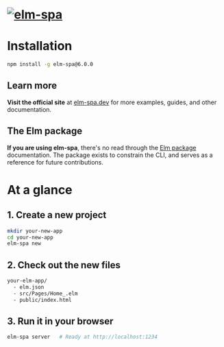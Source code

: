 # [![elm-spa](https://sad-kirch-e164e1.netlify.app/images/logo.png)](https://v6.elm-spa.dev)


# **Installation**

```bash
npm install -g elm-spa@6.0.0
```

## **Learn more**

__Visit the official site__ at [elm-spa.dev](https://v6.elm-spa.dev) for more examples, guides, and other documentation.

## **The Elm package**

__If you are using elm-spa__, there's no read through the [Elm package](https://package.elm-lang.org/packages/ryannhg/elm-spa/6.0.0/) documentation. The package exists to constrain the CLI, and serves as a reference for future contributions.

# **At a glance**

## **1. Create a new project**

```bash
mkdir your-new-app
cd your-new-app
elm-spa new
```

## **2. Check out the new files**

```bash
your-elm-app/
  - elm.json
  - src/Pages/Home_.elm
  - public/index.html
```

## **3. Run it in your browser**

```bash
elm-spa server   # Ready at http://localhost:1234
```
